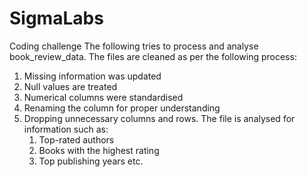 # SigmaLabs
Coding challenge
The following tries to process and analyse book_review_data. The files are cleaned as per the following process:
1. Missing information was updated
2. Null values are treated
3. Numerical columns were standardised
4. Renaming the column for proper understanding
5. Dropping unnecessary columns and rows.
   The file is analysed for information such as:
   1. Top-rated authors
   2. Books with the  highest rating
   3. Top publishing years
   etc.

